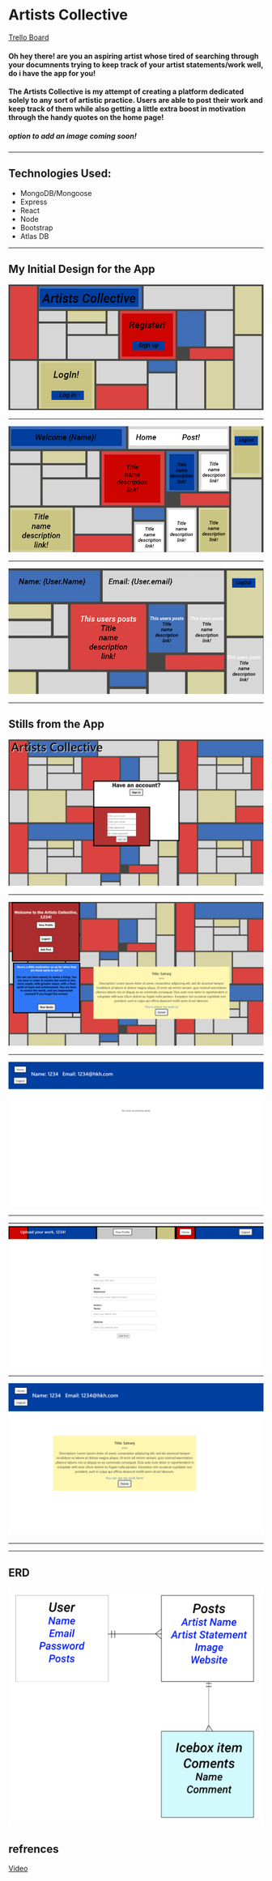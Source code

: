 # Artists Collective 
[Trello Board](https://trello.com/b/3EDkoUVF/project-4)
#### Oh hey there! are you an aspiring artist whose tired of searching through your documnents trying to keep track of your artist statements/work well, do i have the app for you! 

####  **The Artists Collective** is my attempt of creating a platform dedicated solely to any sort of artistic practice. Users are able to post their work and keep track of them while also getting a little extra boost in motivation through the handy quotes on the home page!  

##### option to add an image coming soon! 
___
## Technologies Used:
+ MongoDB/Mongoose
+ Express
+ React
+ Node
+ Bootstrap
+ Atlas DB
___

## My Initial Design for the App 
![1](imagesRM/1.png)
____
![p2](imagesRM/p2.png)
___
![3](imagesRM/3.png)
____

## Stills from the App 
![5](imagesRM/5.png)
____
![11actual](imagesRM/11actual.png)
___
![7](imagesRM/7.png)
____
![8](imagesRM/8.png)
____
![9](imagesRM/9.png)
___


___

## ERD 
![11](readmeimages/p4.png)

## refrences 

[Video ](https://www.youtube.com/watch?v=LzYTqzi9rQk&ab_channel=CodingwithElias)